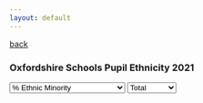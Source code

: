 ```yaml
---
layout: default
---
```

[back](./dataviz_home)

<h3>Oxfordshire Schools Pupil Ethnicity 2021</h3>

<!-- Load d3.js -->
<script src="https://d3js.org/d3.v4.js"></script>

<script>
function val() {
    d = document.getElementById("EL").value;
    return(d)
}
</script>

<!--Add E/L filter-->
<select id="EL" onchange="update(val())">
  <option value="Count" >% Ethnic Minority</option>
  <option value="Lcount" >% Non English First Language</option>
</select>

<!--Add sector filter-->
<select id="Sector" onchange="update(val())">
  <option value="Total">Total</option>
  <option value="Primary">Primary</option>
  <option value="Secondary">Secondary</option>
</select>

<!-- Create a div where the graph will take place -->
<div id="my_dataviz"></div>

<script>

// set the dimensions and margins of the graph
var margin = {top: 30, right: 30, bottom: 70, left: 135};
var  width = 370;
var  height = 300;

// append the svg object to the body of the page
var svg = d3.select("#my_dataviz")
  .append("svg")
    .attr("width", width + margin.left + margin.right)
    .attr("height", height + margin.top + margin.bottom)
  .append("g")
    .attr("transform",
          "translate(" + margin.left + "," + margin.top + ")");

// Initialize the Y axis
var y = d3.scaleBand()
  .range([ 0, height])
  .padding(0.2);
var yAxis = svg.append("g")
  .attr("fill","black")


// Initialize the X axis
var x = d3.scaleLinear()
  .range([0, width]);

// hide x axis
//var yAxis = svg.append("g")
//  .attr("class","myYaxis")

// A function that create / update the plot for a given variable:
function update(selectedVar) {

  // Parse the Data
  d3.csv("https://raw.githubusercontent.com/Alickbird/OxInsight-charts/main/Ethnicity_article_data.csv", function(data) {

    // filter data
    var selection = d3.select("#Sector").node().value
    data = data.filter(function(d){return d.PorS == selection}); 

    // Y axis
    y.domain(data.map(function(d) { return d.District ; }))
    yAxis.transition().duration(1000).call(d3.axisLeft(y)).selectAll("text").attr("font-size" , "13px")
    console.log(yAxis)

    // Add X axis - swapped
    x.domain([0, 0.6]);

    // hide x axis
    //   xAxis.transition().duration(1000).call(d3.axisBottom(y).tickFormat(d3.format(".0%")));

    // variable u: map data to existing bars
    var u = svg.selectAll("rect")
      .data(data)
    // update bars
    u
      .enter()
      .append("rect")
      .merge(u)
      .transition()
      .duration(1000)
        .attr("y", function(d) { return y(d.District ); })
        .attr("x", x(0) ) 
        .attr("height", y.bandwidth())
        .attr("width", function(d) { return x(d[selectedVar]); })
        .attr("fill", function(d) { if (d.District == "Oxfordshire") { return "#00483A";} else {return "#667088";} })

    //formatter for labels
    var formatter = d3.format(".0%");

    // update labels
    var z = svg.selectAll(".barText")
      .data(data)
    z
      .enter()
      .append("text")
      .merge(z)
      .transition()
      .duration(1000)
         .attr("class", "barText")
         .attr("y", function(d, i) {return y(d.District)+20;})
         .attr("x", x(0)+3) 
         .text( function(d) {return formatter(d[selectedVar]);})
         .attr("fill", "white")
         .attr("font-family" , "sans-serif")
         .attr("font-size" , "14px")
  })

}

// Initialize plot
update('Count')

</script>


